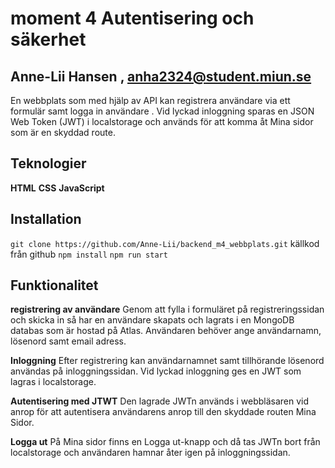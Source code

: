 # moment 4 Autentisering och säkerhet

## Anne-Lii Hansen , anha2324@student.miun.se

En webbplats som med hjälp av API kan registrera användare via ett formulär samt logga in användare . 
Vid lyckad inloggning sparas en JSON Web Token (JWT) i localstorage och används för att komma åt Mina sidor som är en skyddad route.

## Teknologier
**HTML**
**CSS**
**JavaScript**

## Installation
`git clone https://github.com/Anne-Lii/backend_m4_webbplats.git` källkod från github
`npm install`
`npm run start`

## Funktionalitet

**registrering av användare** 
Genom att fylla i formuläret på registreringssidan och skicka in så har en användare skapats och lagrats i en MongoDB databas som är hostad på Atlas. Användaren behöver ange användarnamn, lösenord samt email adress.

**Inloggning**
Efter registrering kan användarnamnet samt tillhörande lösenord användas på inloggningssidan. Vid lyckad inloggning ges en JWT som lagras i localstorage.

**Autentisering med JTWT**
Den lagrade JWTn används i webbläsaren vid anrop för att autentisera användarens anrop till den skyddade routen Mina Sidor.

**Logga ut**
På Mina sidor finns en Logga ut-knapp och då tas JWTn bort från localstorage och användaren hamnar åter igen på inloggningssidan.